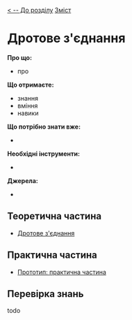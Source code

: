 [< -- До розділу](../README.md)         [Зміст](../../contents.md)

# Дротове з'єднання

**Про що:**

- про 

**Що отримаєте:**

- знання 
- вміння 
- навики 

**Що потрібно знати вже:**

- 

**Необхідні інструменти:**

- 

**Джерела:** 

- 

## Теоретична частина

- [Дротове з'єднання](teor.md)

## Практична частина

- [Прототип: практична частина](lab.md)

## Перевірка знань

todo